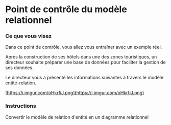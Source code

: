 # Point de contrôle du modèle relationnel

### Ce que vous visez

Dans ce point de contrôle, vous allez vous entraîner avec un exemple réel.

Après la construction de ses hôtels dans une des zones touristiques, un directeur souhaite préparer une base de données pour faciliter la gestion de ses données.

Le directeur vous a présenté les informations suivantes à travers le modèle entité-relation.

[https://i.imgur.com/oHkrfiJ.png](https://i.imgur.com/oHkrfiJ.png)

### Instructions

Convertir le modèle de relation d'entité en un diagramme relationnel
